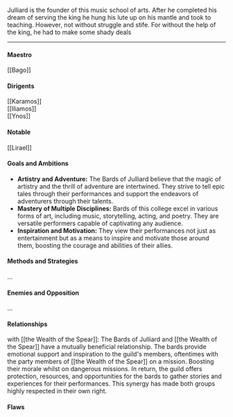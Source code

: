 Julliard is the founder of this music school of arts. After he completed his dream of serving the king he hung his lute up on his mantle and took to teaching. However, not without struggle and stife. For without the help of the king, he had to make some shady deals

---
#### Maestro

[[Bago]]
#### Dirigents

[[Karamos]]  
[[Iliamos]]  
[[Ynos]]

#### Notable

[[Lirael]]
#### Goals and Ambitions

- **Artistry and Adventure:** The Bards of Julliard believe that the magic of artistry and the thrill of adventure are intertwined. They strive to tell epic tales through their performances and support the endeavors of adventurers through their talents.
- **Mastery of Multiple Disciplines:** Bards of this college excel in various forms of art, including music, storytelling, acting, and poetry. They are versatile performers capable of captivating any audience.
- **Inspiration and Motivation:** They view their performances not just as entertainment but as a means to inspire and motivate those around them, boosting the courage and abilities of their allies.
#### Methods and Strategies 

...
#### Enemies and Opposition 

...

#### Relationships

with [[the Wealth of the Spear]]: 
The Bards of Julliard and [[the Wealth of the Spear]] have a mutually beneficial relationship. The bards provide emotional support and inspiration to the guild's members, oftentimes with the party members of [[the Wealth of the Spear]] on a mission. Boosting their morale whilst on dangerous missions. In return, the guild offers protection, resources, and opportunities for the bards to gather stories and experiences for their performances. This synergy has made both groups highly respected in their own right.
#### Flaws